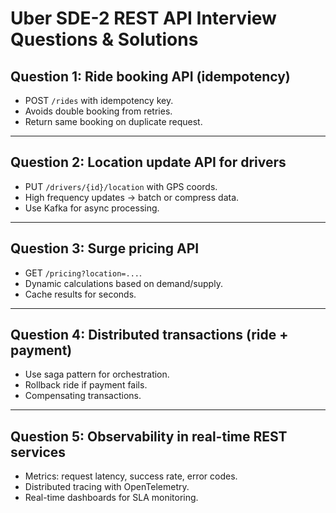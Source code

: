 # Uber SDE-2 REST API Interview Questions & Solutions

## Question 1: Ride booking API (idempotency)

-   POST `/rides` with idempotency key.
-   Avoids double booking from retries.
-   Return same booking on duplicate request.

------------------------------------------------------------------------

## Question 2: Location update API for drivers

-   PUT `/drivers/{id}/location` with GPS coords.
-   High frequency updates → batch or compress data.
-   Use Kafka for async processing.

------------------------------------------------------------------------

## Question 3: Surge pricing API

-   GET `/pricing?location=...`.
-   Dynamic calculations based on demand/supply.
-   Cache results for seconds.

------------------------------------------------------------------------

## Question 4: Distributed transactions (ride + payment)

-   Use saga pattern for orchestration.
-   Rollback ride if payment fails.
-   Compensating transactions.

------------------------------------------------------------------------

## Question 5: Observability in real-time REST services

-   Metrics: request latency, success rate, error codes.
-   Distributed tracing with OpenTelemetry.
-   Real-time dashboards for SLA monitoring.
